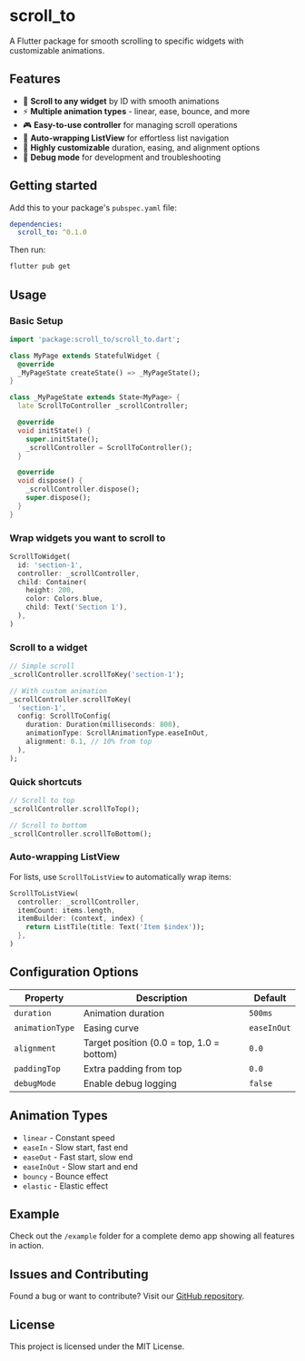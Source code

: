 # scroll_to

A Flutter package for smooth scrolling to specific widgets with customizable animations.

## Features

- 🎯 **Scroll to any widget** by ID with smooth animations
- ⚡ **Multiple animation types** - linear, ease, bounce, and more
- 🎮 **Easy-to-use controller** for managing scroll operations
- 📝 **Auto-wrapping ListView** for effortless list navigation
- 🔧 **Highly customizable** duration, easing, and alignment options
- 🐛 **Debug mode** for development and troubleshooting

## Getting started

Add this to your package's `pubspec.yaml` file:

```yaml
dependencies:
  scroll_to: ^0.1.0
```

Then run:
```bash
flutter pub get
```

## Usage

### Basic Setup

```dart
import 'package:scroll_to/scroll_to.dart';

class MyPage extends StatefulWidget {
  @override
  _MyPageState createState() => _MyPageState();
}

class _MyPageState extends State<MyPage> {
  late ScrollToController _scrollController;

  @override
  void initState() {
    super.initState();
    _scrollController = ScrollToController();
  }

  @override
  void dispose() {
    _scrollController.dispose();
    super.dispose();
  }
}
```

### Wrap widgets you want to scroll to

```dart
ScrollToWidget(
  id: 'section-1',
  controller: _scrollController,
  child: Container(
    height: 200,
    color: Colors.blue,
    child: Text('Section 1'),
  ),
)
```

### Scroll to a widget

```dart
// Simple scroll
_scrollController.scrollToKey('section-1');

// With custom animation
_scrollController.scrollToKey(
  'section-1',
  config: ScrollToConfig(
    duration: Duration(milliseconds: 800),
    animationType: ScrollAnimationType.easeInOut,
    alignment: 0.1, // 10% from top
  ),
);
```

### Quick shortcuts

```dart
// Scroll to top
_scrollController.scrollToTop();

// Scroll to bottom
_scrollController.scrollToBottom();
```

### Auto-wrapping ListView

For lists, use `ScrollToListView` to automatically wrap items:

```dart
ScrollToListView(
  controller: _scrollController,
  itemCount: items.length,
  itemBuilder: (context, index) {
    return ListTile(title: Text('Item $index'));
  },
)
```

## Configuration Options

| Property | Description | Default |
|----------|-------------|---------|
| `duration` | Animation duration | `500ms` |
| `animationType` | Easing curve | `easeInOut` |
| `alignment` | Target position (0.0 = top, 1.0 = bottom) | `0.0` |
| `paddingTop` | Extra padding from top | `0.0` |
| `debugMode` | Enable debug logging | `false` |

## Animation Types

- `linear` - Constant speed
- `easeIn` - Slow start, fast end
- `easeOut` - Fast start, slow end  
- `easeInOut` - Slow start and end
- `bouncy` - Bounce effect
- `elastic` - Elastic effect

## Example

Check out the `/example` folder for a complete demo app showing all features in action.

## Issues and Contributing

Found a bug or want to contribute? Visit our [GitHub repository](https://github.com/geridev12/scroll_to).

## License

This project is licensed under the MIT License.
